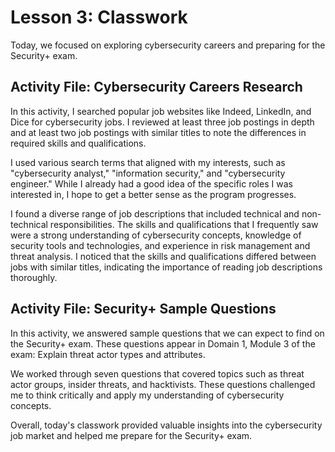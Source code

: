 # Lesson 3: Classwork

Today, we focused on exploring cybersecurity careers and preparing for the Security+ exam.

## Activity File: Cybersecurity Careers Research

In this activity, I searched popular job websites like Indeed, LinkedIn, and Dice for cybersecurity jobs. I reviewed at least three job postings in depth and at least two job postings with similar titles to note the differences in required skills and qualifications.

I used various search terms that aligned with my interests, such as "cybersecurity analyst," "information security," and "cybersecurity engineer." While I already had a good idea of the specific roles I was interested in, I hope to get a better sense as the program progresses.

I found a diverse range of job descriptions that included technical and non-technical responsibilities. The skills and qualifications that I frequently saw were a strong understanding of cybersecurity concepts, knowledge of security tools and technologies, and experience in risk management and threat analysis. I noticed that the skills and qualifications differed between jobs with similar titles, indicating the importance of reading job descriptions thoroughly.

## Activity File: Security+ Sample Questions

In this activity, we answered sample questions that we can expect to find on the Security+ exam. These questions appear in Domain 1, Module 3 of the exam: Explain threat actor types and attributes.

We worked through seven questions that covered topics such as threat actor groups, insider threats, and hacktivists. These questions challenged me to think critically and apply my understanding of cybersecurity concepts.

Overall, today's classwork provided valuable insights into the cybersecurity job market and helped me prepare for the Security+ exam.
